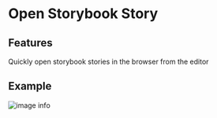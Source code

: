 # Open Storybook Story

## Features

Quickly open storybook stories in the browser from the editor

## Example

![image info](https://firebasestorage.googleapis.com/v0/b/useweb-lib.appspot.com/o/devtools%2Fplugins%2Fvscode%2Fopen-storybook-story%2Fdemo.gif?alt=media&token=3183d6ec-4d96-48e2-ad77-4d669ce5b44e)
